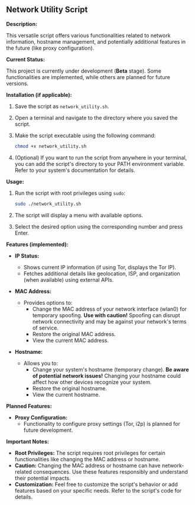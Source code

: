 ## Network Utility Script

**Description:**

This versatile script offers various functionalities related to network information, hostname management, and potentially additional features in the future (like proxy configuration).

**Current Status:**

This project is currently under development (**Beta** stage). Some functionalities are implemented, while others are planned for future versions.

**Installation (if applicable):**

1. Save the script as `network_utility.sh`.
2. Open a terminal and navigate to the directory where you saved the script.
3. Make the script executable using the following command:

   ```bash
   chmod +x network_utility.sh
   ```

4. (Optional) If you want to run the script from anywhere in your terminal, you can add the script's directory to your PATH environment variable. Refer to your system's documentation for details.

**Usage:**

1. Run the script with root privileges using `sudo`:

   ```bash
   sudo ./network_utility.sh
   ```

2. The script will display a menu with available options.
3. Select the desired option using the corresponding number and press Enter.

**Features (implemented):**

- **IP Status:**
    - Shows current IP information (if using Tor, displays the Tor IP).
    - Fetches additional details like geolocation, ISP, and organization (when available) using external APIs.

- **MAC Address:**
    - Provides options to:
        - Change the MAC address of your network interface (wlan0) for temporary spoofing. **Use with caution!** Spoofing can disrupt network connectivity and may be against your network's terms of service.
        - Restore the original MAC address.
        - View the current MAC address.

- **Hostname:**
    - Allows you to:
        - Change your system's hostname (temporary change). **Be aware of potential network issues!** Changing your hostname could affect how other devices recognize your system.
        - Restore the original hostname.
        - View the current hostname.

**Planned Features:**

- **Proxy Configuration:**
    - Functionality to configure proxy settings (Tor, i2p) is planned for future development.

**Important Notes:**

- **Root Privileges:** The script requires root privileges for certain functionalities like changing the MAC address or hostname.
- **Caution:** Changing the MAC address or hostname can have network-related consequences. Use these features responsibly and understand their potential impacts.
- **Customization:** Feel free to customize the script's behavior or add features based on your specific needs. Refer to the script's code for details.


